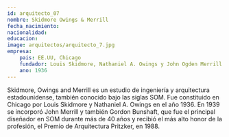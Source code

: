 ```yaml
---
id: arquitecto_07
nombre: Skidmore Owings & Merrill
fecha_nacimiento: 
nacionalidad: 
educacion: 	
image: arquitectos/arquitecto_7.jpg
empresa: 
    pais: EE.UU, Chicago
    fundador: Louis Skidmore, Nathaniel A. Owings y John Ogden Merrill
    ano: 1936
---
```

Skidmore, Owings and Merrill es un estudio de ingeniería y arquitectura estadounidense, también conocido bajo las siglas SOM. Fue constituido en Chicago por Louis Skidmore y Nathaniel A. Owings en el año 1936. En 1939 se incorporó John Merrill y también Gordon Bunshaft, que fue el principal diseñador en SOM durante más de 40 años y recibió el más alto honor de la profesión, el Premio de Arquitectura Pritzker, en 1988. 